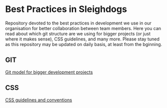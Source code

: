 # Best Practices in Sleighdogs
Repository devoted to the best practices in development we use in our 
organisation for better collaboration between team members. Here you can read 
about which git structure are we using for bigger projects (or just where it 
makes sense), CSS guidelines, and many more. Please stay tuned as this 
repository may be updated on daily basis, at least from the bginning.

## GIT
[Git model for bigger development projects](git-model.md)

## CSS
[CSS guidelines and conventions](css-guide.md)
